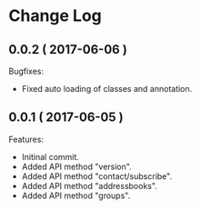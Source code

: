# Change Log

## 0.0.2 ( 2017-06-06 )
Bugfixes:
- Fixed auto loading of classes and annotation.

## 0.0.1 ( 2017-06-05 )
Features:
- Initinal commit.
- Added API method "version".
- Added API method "contact/subscribe".
- Added API method "addressbooks".
- Added API method "groups".
